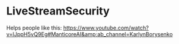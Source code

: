 # LiveStreamSecurity
Helps people like this: https://www.youtube.com/watch?v=lJppH5vQ9Eg#ManticoreAI&amp;ab_channel=KarlynBorysenko
